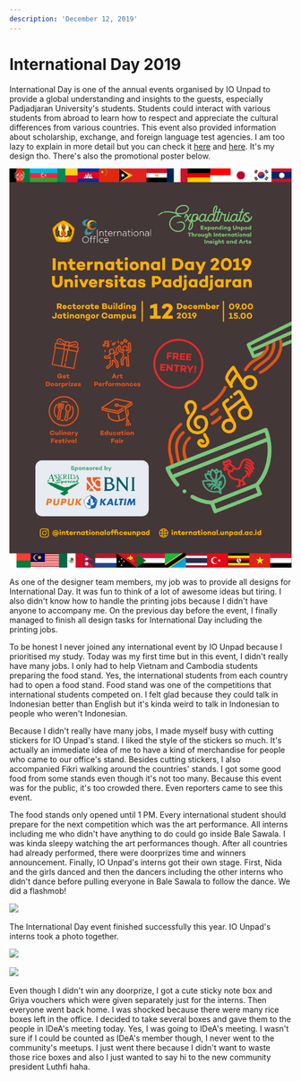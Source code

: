 ```yaml
---
description: 'December 12, 2019'
---
```


# International Day 2019

International Day is one of the annual events organised by IO Unpad to provide a global understanding and insights to the guests, especially Padjadjaran University's students. Students could interact with various students from abroad to learn how to respect and appreciate the cultural differences from various countries. This event also provided information about scholarship, exchange, and foreign language test agencies. I am too lazy to explain in more detail but you can check it [here](https://www.instagram.com/p/B5iCLVNl8yk/) and [here](https://www.instagram.com/p/B5z9Uu_F3Eh/). It's my design tho. There's also the promotional poster below.

![](../../.gitbook/assets/poster-final.png)

As one of the designer team members, my job was to provide all designs for International Day. It was fun to think of a lot of awesome ideas but tiring. I also didn't know how to handle the printing jobs because I didn't have anyone to accompany me. On the previous day before the event, I finally managed to finish all design tasks for International Day including the printing jobs.

To be honest I never joined any international event by IO Unpad because I prioritised my study. Today was my first time but in this event, I didn't really have many jobs. I only had to help Vietnam and Cambodia students preparing the food stand. Yes, the international students from each country had to open a food stand. Food stand was one of the competitions that international students competed on. I felt glad because they could talk in Indonesian better than English but it's kinda weird to talk in Indonesian to people who weren't Indonesian.

Because I didn't really have many jobs, I made myself busy with cutting stickers for IO Unpad's stand. I liked the style of the stickers so much. It's actually an immediate idea of me to have a kind of merchandise for people who came to our office's stand. Besides cutting stickers, I also accompanied Fikri walking around the countries' stands. I got some good food from some stands even though it's not too many. Because this event was for the public, it's too crowded there. Even reporters came to see this event.

The food stands only opened until 1 PM. Every international student should prepare for the next competition which was the art performance. All interns including me who didn't have anything to do could go inside Bale Sawala. I was kinda sleepy watching the art performances though. After all countries had already performed, there were doorprizes time and winners announcement. Finally, IO Unpad's interns got their own stage. First, Nida and the girls danced and then the dancers including the other interns who didn't dance before pulling everyone in Bale Sawala to follow the dance. We did a flashmob!

![](../../.gitbook/assets/img_5049.jpg)

The International Day event finished successfully this year. IO Unpad's interns took a photo together.

![](../../.gitbook/assets/img_5199.jpg)

![](../../.gitbook/assets/img_5219.jpg)

Even though I didn't win any doorprize, I got a cute sticky note box and Griya vouchers which were given separately just for the interns. Then everyone went back home. I was shocked because there were many rice boxes left in the office. I decided to take several boxes and gave them to the people in IDeA's meeting today. Yes, I was going to IDeA's meeting. I wasn't sure if I could be counted as IDeA's member though, I never went to the community's meetups. I just went there because I didn't want to waste those rice boxes and also I just wanted to say hi to the new community president Luthfi haha.

